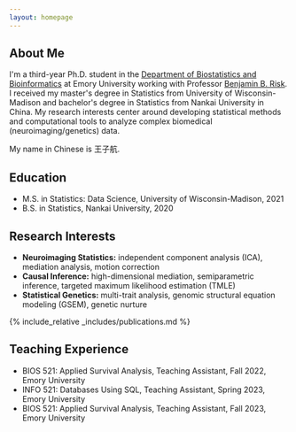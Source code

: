 ```yaml
---
layout: homepage
---
```


## About Me

I'm a third-year Ph.D. student in the [Department of Biostatistics and Bioinformatics](https://sph.emory.edu/departments/bios/index.html) at Emory University working with Professor [Benjamin B. Risk](https://github.com/thebrisklab). I received my master's degree in Statistics from University of Wisconsin-Madison and bachelor's degree in Statistics from Nankai University in China. My research interests center around developing statistical methods and computational tools to analyze complex biomedical (neuroimaging/genetics) data.

My name in Chinese is 王子航.

## Education
- M.S. in Statistics: Data Science, University of Wisconsin-Madison, 2021
- B.S. in Statistics, Nankai University, 2020

## Research Interests

- **Neuroimaging Statistics:** independent component analysis (ICA), mediation analysis, motion correction
- **Causal Inference:** high-dimensional mediation, semiparametric inference, targeted maximum likelihood estimation (TMLE)
- **Statistical Genetics:** multi-trait analysis, genomic structural equation modeling (GSEM), genetic nurture

<!--
## News

- **[Feb. 2020]** Our paper about incremental learning is accepted to CVPR 2020.
- **[Feb. 2020]** We will host the ACM Multimedia Asia 2020 conference in Singapore!
- **[Sept. 2019]** Our paper about few-shot learning is accepted to NeurIPS 2019.
- **[Mar. 2019]** Our paper about few-shot learning is accepted to CVPR 2019.

-->

{% include_relative _includes/publications.md %}

## Teaching Experience
- BIOS 521: Applied Survival Analysis, Teaching Assistant, Fall 2022, Emory University
- INFO 521: Databases Using SQL, Teaching Assistant, Spring 2023, Emory University
- BIOS 521: Applied Survival Analysis, Teaching Assistant, Fall 2023, Emory University

<!--
{% include_relative _includes/services.md %}
-->
